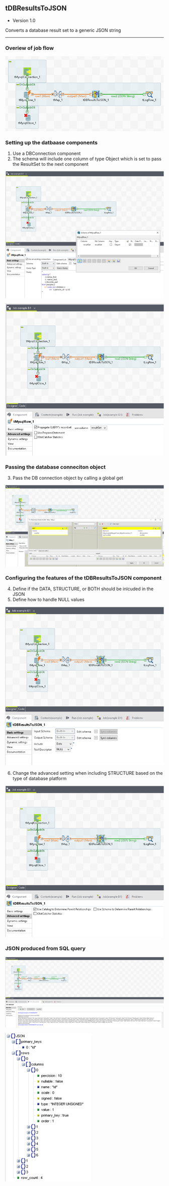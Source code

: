 ## tDBResultsToJSON

+ Version 1.0 

Converts a database result set to a generic JSON string

---

### Overiew of job flow

![Alt text](job_overview.png?raw=true "Job - Flow Diagram")

### Setting up the datbaase components

1. Use a DBConnection component
2. The schema will include one column of type Object which is set to pass the ResultSet to the next component

![Alt text](tmysqlrow_01.png?raw=true "tMysqlRow - Schema")

![Alt text](tmysqlrow_02.png?raw=true "tMysqlRow - Advanced settings")

### Passing the database conneciton object

3. Pass the DB connection object by calling a global get

![Alt text](tmap_01.png?raw=true "tMap - Passing the Connection Object")

### Configuring the features of the tDBResultsToJSON component

4. Define if the DATA, STRUCTURE, or BOTH should be inlcuded in the JSON
5. Define how to handle NULL values

![Alt text](tdbresultstojson_01.png?raw=true "tDBResultsToJSON - Basic settings")

6. Change the advanced setting when including STRUCTURE based on the type of database platform

![Alt text](tdbresultstojson_02.png?raw=true "tDBResultsToJSON - Advanced settings")

### JSON produced from SQL query

![Alt text](job_run_01.png?raw=true "Job - Run console")

![Alt text](job_run_02.png?raw=true "Job - Run JSON")
